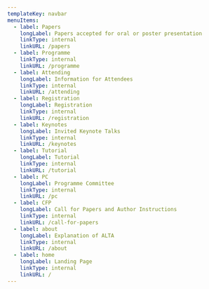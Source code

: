```yaml
---
templateKey: navbar
menuItems:
  - label: Papers
    longLabel: Papers accepted for oral or poster presentation
    linkType: internal
    linkURL: /papers
  - label: Programme
    linkType: internal
    linkURL: /programme
  - label: Attending
    longLabel: Information for Attendees
    linkType: internal
    linkURL: /attending
  - label: Registration
    longLabel: Registration
    linkType: internal
    linkURL: /registration
  - label: Keynotes
    longLabel: Invited Keynote Talks
    linkType: internal
    linkURL: /keynotes
  - label: Tutorial
    longLabel: Tutorial
    linkType: internal
    linkURL: /tutorial
  - label: PC
    longLabel: Programme Committee
    linkType: internal
    linkURL: /pc
  - label: CFP
    longLabel: Call for Papers and Author Instructions
    linkType: internal
    linkURL: /call-for-papers
  - label: about
    longLabel: Explanation of ALTA
    linkType: internal
    linkURL: /about
  - label: home
    longLabel: Landing Page
    linkType: internal
    linkURL: /
---
```


